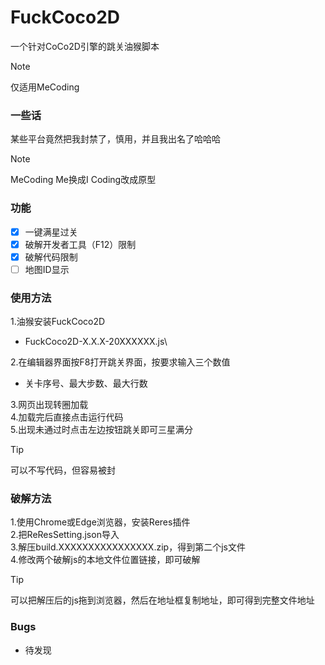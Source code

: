 # FuckCoco2D
一个针对CoCo2D引擎的跳关油猴脚本
>[!NOTE]
> 仅适用MeCoding
### 一些话
某些平台竟然把我封禁了，慎用，并且我出名了哈哈哈
>[!NOTE]
> MeCoding Me换成I Coding改成原型
### 功能
- [X] 一键满星过关
- [X] 破解开发者工具（F12）限制
- [X] 破解代码限制
- [ ] 地图ID显示
### 使用方法
1.油猴安装FuckCoco2D
  - FuckCoco2D-X.X.X-20XXXXXX.js\

2.在编辑器界面按F8打开跳关界面，按要求输入三个数值
  - 关卡序号、最大步数、最大行数

3.网页出现转圈加载\
4.加载完后直接点击运行代码\
5.出现未通过时点击左边按钮跳关即可三星满分
>[!TIP]
> 可以不写代码，但容易被封
### 破解方法
1.使用Chrome或Edge浏览器，安装Reres插件\
2.把ReResSetting.json导入\
3.解压build.XXXXXXXXXXXXXXXX.zip，得到第二个js文件\
4.修改两个破解js的本地文件位置链接，即可破解
>[!TIP]
> 可以把解压后的js拖到浏览器，然后在地址框复制地址，即可得到完整文件地址
### Bugs
- 待发现
